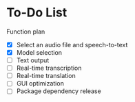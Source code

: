 # To-Do List

Function plan

- [x] Select an audio file and speech-to-text
- [x] Model selection
- [ ] Text output
- [ ] Real-time transcription
- [ ] Real-time translation
- [ ] GUI optimization
- [ ] Package dependency release
